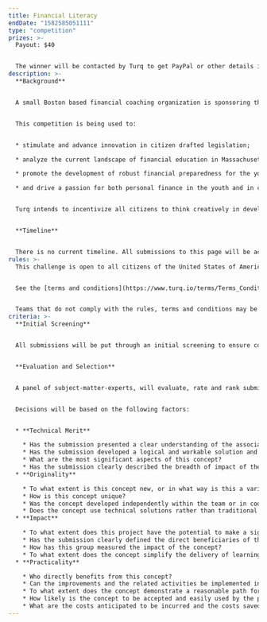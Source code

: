 ```yaml
---
title: Financial Literacy
endDate: "1582585051111"
type: "competition"
prizes: >-
  Payout: $40


  The winner will be contacted by Turq to get PayPal or other details in order to send payout funds.
description: >-
  **Background**


  A small Boston based financial coaching organization is sponsoring the Financial Literacy Model Legislation Challenge - to perform the due diligence of determining what changes will need to be made to the law in order to make high-quality financial literacy a permanent fixture in the curriculum of the school system in the Commonwealth of Massachusetts.


  This competition is being used to:


  * stimulate and advance innovation in citizen drafted legislation;

  * analyze the current landscape of financial education in Massachusetts;

  * promote the development of robust financial preparedness for the young citizens of the Commonwealth;

  * and drive a passion for both personal finance in the youth and in citizen participation by the solvers proposing their versions of model legislation.


  Turq intends to incentivize all citizens to think creatively in developing solutions to financial literacy challenges and to share those innovations with the broader community.


  **Timeline**


  There is no current timeline. All submissions to this page will be accepted until a winner is found.
rules: >-
  This challenge is open to all citizens of the United States of America.


  See the [terms and conditions](https://www.turq.io/terms/Terms_Conditions.pdf) here.


  Teams that do not comply with the rules, terms and conditions may be disqualified.
criteria: >-
  **Initial Screening**


  All submissions will be put through an initial screening to ensure compliance with challenge [terms and conditions](https://www.turq.io/terms/Terms_Conditions.pdf).


  **Evaluation and Selection**


  A panel of subject-matter-experts, will evaluate, rate and rank submissions. After evaluating, rating and ranking the submissions, the SME’s will select three finalist teams. Those finalists will then be narrowed down to a singular winner. As stated above, that winner will be contact in order to transfer the prize money.


  Decisions will be based on the following factors:


  * **Technical Merit**

    * Has the submission presented a clear understanding of the associated problems being addressed?
    * Has the submission developed a logical and workable solution and approach to solving the problem/s?
    * What are the most significant aspects of this concept?
    * Has the submission clearly described the breadth of impact of the innovation?
  * **Originality**

    * To what extent is this concept new, or in what way is this a variation of an existing idea?
    * How is this concept unique?
    * Was the concept developed independently within the team or in cooperation with others?
    * Does the concept use technical solutions rather than traditional approaches that often rely on enforcement? (think the laws that require cars to include seatbelt reminder alerts, not seatbelts laws that require traffic stops to enforce)
  * **Impact**

    * To what extent does this project have the potential to make a significant impact and/or contribution to the way the public understands personal finance?
    * Has the submission clearly defined the direct beneficiaries of this concept and the breadth of impact of the various components of the innovation?
    * How has this group measured the impact of the concept?
    * To what extent does the concept simplify the delivery of learning?
  * **Practicality**

    * Who directly benefits from this concept?
    * Can the improvements and the related activities be implemented in a practical manner?
    * To what extent does the concept demonstrate a reasonable path for implementation?
    * How likely is the concept to be accepted and easily used by the public sector?
    * What are the costs anticipated to be incurred and the costs saved by executing this concept compared to the benefit to the traveler?
---
```

